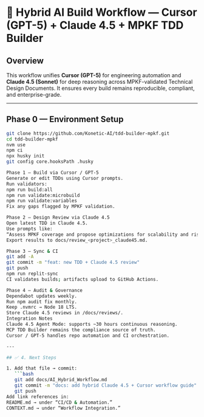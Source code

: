 # 🧠 Hybrid AI Build Workflow — Cursor (GPT-5) + Claude 4.5 + MPKF TDD Builder

## Overview
This workflow unifies **Cursor (GPT-5)** for engineering automation and **Claude 4.5 (Sonnet)** for deep reasoning across MPKF-validated Technical Design Documents. It ensures every build remains reproducible, compliant, and enterprise-grade.

---

## Phase 0 — Environment Setup
```bash
git clone https://github.com/Konetic-AI/tdd-builder-mpkf.git
cd tdd-builder-mpkf
nvm use
npm ci
npx husky init
git config core.hooksPath .husky

Phase 1 — Build via Cursor / GPT-5
Generate or edit TDDs using Cursor prompts.
Run validators:
npm run build:all
npm run validate:microbuild
npm run validate:variables
Fix any gaps flagged by MPKF validation.

Phase 2 — Design Review via Claude 4.5
Open latest TDD in Claude 4.5.
Use prompts like:
“Assess MPKF coverage and propose optimizations for scalability and risk.”
Export results to docs/review_<project>_claude45.md.

Phase 3 — Sync & CI
git add -A
git commit -m "feat: new TDD + Claude 4.5 review"
git push
npm run replit-sync
CI validates builds; artifacts upload to GitHub Actions.

Phase 4 — Audit & Governance
Dependabot updates weekly.
Run npm audit fix monthly.
Keep .nvmrc → Node 18 LTS.
Store Claude 4.5 reviews in /docs/reviews/.
Integration Notes
Claude 4.5 Agent Mode: supports ~30 hours continuous reasoning.
MCP TDD Builder remains the compliance source of truth.
Cursor / GPT-5 handles repo automation and CI orchestration.

---

## ✅ 4. Next Steps

1. Add that file → commit:
   ```bash
   git add docs/AI_Hybrid_Workflow.md
   git commit -m "docs: add hybrid Claude 4.5 + Cursor workflow guide"
   git push
Add link references in:
README.md → under “CI/CD & Automation.”
CONTEXT.md → under “Workflow Integration.”
